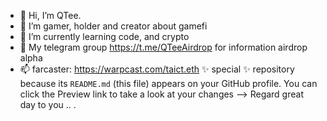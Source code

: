 - 👋 Hi, I’m QTee.
- 👀 I’m gamer, holder and creator about gamefi
- 🌱 I’m currently learning code, and crypto 
- 💞️ My telegram group https://t.me/QTeeAirdrop for information airdrop alpha
- 📫 farcaster: https://warpcast.com/taict.eth
 ✨ special ✨ repository because its `README.md` (this file) appears on your GitHub profile.
You can click the Preview link to take a look at your changes 
--> Regard 
great day to you ..
.
